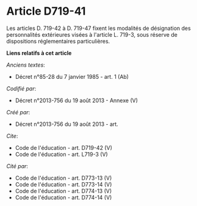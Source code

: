 # Article D719-41

Les articles D. 719-42 à D. 719-47 fixent les modalités de désignation des personnalités extérieures visées à l'article L.
719-3, sous réserve de dispositions réglementaires particulières.

**Liens relatifs à cet article**

_Anciens textes_:

  - Décret n°85-28 du 7 janvier 1985 - art. 1 (Ab)

_Codifié par_:

  - Décret n°2013-756 du 19 août 2013 -  Annexe (V)

_Créé par_:

  - Décret n°2013-756 du 19 août 2013 - art.

_Cite_:

  - Code de l'éducation - art. D719-42 (V)
  - Code de l'éducation - art. L719-3 (V)

_Cité par_:

  - Code de l'éducation - art. D773-13 (V)
  - Code de l'éducation - art. D773-14 (V)
  - Code de l'éducation - art. D774-13 (V)
  - Code de l'éducation - art. D774-14 (V)
